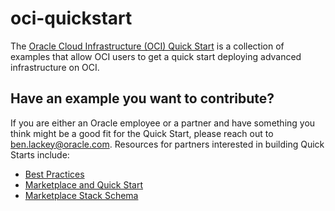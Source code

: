 # oci-quickstart
The [Oracle Cloud Infrastructure (OCI) Quick Start](https://github.com/oracle-quickstart) is a collection of examples that allow OCI users to get a quick start deploying advanced infrastructure on OCI.

## Have an example you want to contribute?
If you are either an Oracle employee or a partner and have something you think might be a good fit for the Quick Start, please reach out to ben.lackey@oracle.com.  Resources for partners interested in building Quick Starts include:
* [Best Practices](Best%20Practices.md)
* [Marketplace and Quick Start](Marketplace%20and%20Quick%20Start.md)
* [Marketplace Stack Schema](Marketplace%20Stack%20Schema.md)
